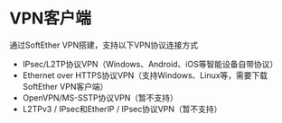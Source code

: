# VPN客户端

通过SoftEther VPN搭建，支持以下VPN协议连接方式

* IPsec/L2TP协议VPN（Windows、Android、iOS等智能设备自带协议）
* Ethernet over HTTPS协议VPN（支持Windows、Linux等，需要下载SoftEther VPN客户端）
* OpenVPN/MS-SSTP协议VPN（暂不支持）
* L2TPv3 / IPsec和EtherIP / IPsec协议VPN（暂不支持）



